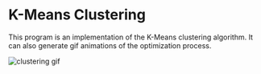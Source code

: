# K-Means Clustering

This program is an implementation of the K-Means clustering algorithm. It can also generate gif animations of the optimization process.

![clustering gif]()